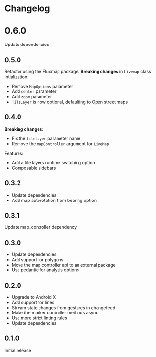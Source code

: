 # Changelog

# 0.6.0

Update dependencies

## 0.5.0

Refactor using the Fluxmap package. **Breaking changes** in `Livemap` class intialization:
- Remove `MapOptions` parameter
- Add `center` parameter
- Add `zoom` parameter
- `TileLayer` is now optional, defaulting to Open street maps

## 0.4.0

**Breaking changes**:

- Fix the `tileLayer` parameter name
- Remove the `mapController` argument for `LiveMap`

Features:

- Add a tile layers runtime switching option
- Composable sidebars

## 0.3.2

- Update dependencies
- Add map autorotation from bearing option

## 0.3.1

Update map_controller dependency

## 0.3.0

- Update dependencies
- Add support for polygons
- Move the map controller api to an external package
- Use pedantic for analysis options

## 0.2.0

- Upgrade to Android X
- Add support for lines
- Stream state changes from gestures in changefeed
- Make the marker controller methods async
- Use more strict linting rules
- Update dependencies

## 0.1.0

Initial release

